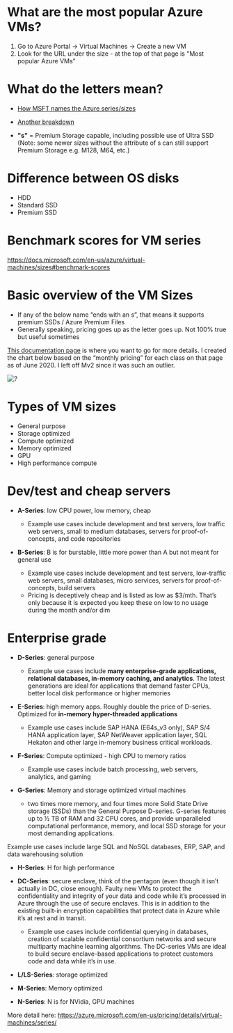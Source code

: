 # What are the most popular Azure VMs?

1. Go to Azure Portal -> Virtual Machines -> Create a new VM
2. Look for the URL under the size - at the top of that page is "Most popular Azure VMs"

# What do the letters mean?

- [How MSFT names the Azure series/sizes](https://docs.microsoft.com/en-us/azure/virtual-machines/vm-naming-conventions)
- [Another breakdown](https://serverfault.com/questions/1030897/what-do-the-lowercase-letters-in-azure-vm-sizes-mean)

- **"s"** = Premium Storage capable, including possible use of Ultra SSD (Note: some newer sizes without the attribute of s can still support Premium Storage e.g. M128, M64, etc.)

# Difference between OS disks

- HDD
- Standard SSD 
- Premium SSD 

# Benchmark scores for VM series

https://docs.microsoft.com/en-us/azure/virtual-machines/sizes#benchmark-scores 

# Basic overview of the VM Sizes

- If any of the below name “ends with an s”, that means it supports premium SSDs / Azure Premium Files
- Generally speaking, pricing goes up as the letter goes up. Not 100% true but useful sometimes 

[This documentation page](https://azure.microsoft.com/en-us/pricing/details/virtual-machines/series/) is where you want to go for more details. I created the chart below based on the “monthly pricing” for each class on that page as of June 2020. I left off Mv2 since it was such an outlier. 

![?](https://i.imgur.com/TrhYTwj_d.jpg?maxwidth=640&shape=thumb&fidelity=medium)

# Types of VM sizes

- General purpose
- Storage optimized
- Compute optimized
- Memory optimized
- GPU
- High performance compute

# Dev/test and cheap servers
- **A-Series**: low CPU power, low memory, cheap
   - Example use cases include development and test servers, low traffic web servers, small to medium databases, servers for proof-of-concepts, and code repositories
   
- **B-Series**: B is for burstable, little more power than A but not meant for general use
   - Example use cases include development and test servers, low-traffic web servers, small databases, micro services, servers for proof-of-concepts, build servers
   - Pricing is deceptively cheap and is listed as low as $3/mth. That’s only because it is expected you keep these on low to no usage during the month and/or dim
   
# Enterprise grade

- **D-Series**: general purpose
   - Example use cases include **many enterprise-grade applications, relational databases, in-memory caching, and analytics**. The latest generations are ideal for applications that demand faster CPUs, better local disk performance or higher memories
   
- **E-Series**: high memory apps. Roughly double the price of D-series. Optimized for **in-memory hyper-threaded applications**
   - Example use cases include SAP HANA (E64s_v3 only), SAP S/4 HANA application layer, SAP NetWeaver application layer, SQL Hekaton and other large in-memory business critical workloads.

- **F-Series**: Compute optimized - high CPU to memory ratios
    - Example use cases include batch processing, web servers, analytics, and gaming
    
- **G-Series**: Memory and storage optimized virtual machines
    - two times more memory, and four times more Solid State Drive storage (SSDs) than the General Purpose D-series. G-series features up to ½ TB of RAM and 32 CPU cores, and provide unparalleled computational performance, memory, and local SSD storage for your most demanding applications.

Example use cases include large SQL and NoSQL databases, ERP, SAP, and data warehousing solution

- **H-Series**: H for high performance

- **DC-Series**: secure enclave, think of the pentagon (even though it isn’t actually in DC, close enough). Faulty new VMs to protect the confidentiality and integrity of your data and code while it’s processed in Azure through the use of secure enclaves. This is in addition to the existing built-in encryption capabilities that protect data in Azure while it’s at rest and in transit.
   - Example use cases include confidential querying in databases, creation of scalable confidential consortium networks and secure multiparty machine learning algorithms. The DC-series VMs are ideal to build secure enclave-based applications to protect customers code and data while it’s in use.

- **L/LS-Series**: storage optimized

- **M-Series**: Memory optimized

- **N-Series**: N is for NVidia, GPU machines

More detail here: https://azure.microsoft.com/en-us/pricing/details/virtual-machines/series/

